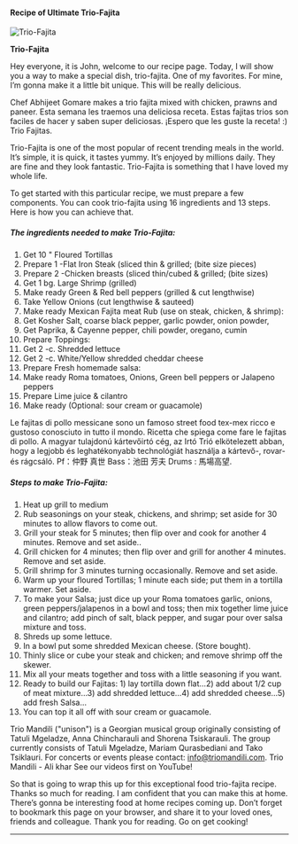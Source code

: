             

#### Recipe of Ultimate Trio-Fajita

![Trio-Fajita](https://img-global.cpcdn.com/recipes/5f093f0908b34460/751x532cq70/trio-fajita-recipe-main-photo.jpg)

**Trio-Fajita**

Hey everyone, it is John, welcome to our recipe page. Today, I will show you a way to make a special dish, trio-fajita. One of my favorites. For mine, I’m gonna make it a little bit unique. This will be really delicious.

Chef Abhijeet Gomare makes a trio fajita mixed with chicken, prawns and paneer. Esta semana les traemos una deliciosa receta. Estas fajitas trios son faciles de hacer y saben super deliciosas. ¡Espero que les guste la receta! :) Trio Fajitas.

Trio-Fajita is one of the most popular of recent trending meals in the world. It’s simple, it is quick, it tastes yummy. It’s enjoyed by millions daily. They are fine and they look fantastic. Trio-Fajita is something that I have loved my whole life.

To get started with this particular recipe, we must prepare a few components. You can cook trio-fajita using 16 ingredients and 13 steps. Here is how you can achieve that.

##### The ingredients needed to make Trio-Fajita:

1.  Get 10 " Floured Tortillas
2.  Prepare 1 -Flat Iron Steak (sliced thin & grilled; (bite size pieces)
3.  Prepare 2 -Chicken breasts (sliced thin/cubed & grilled; (bite sizes)
4.  Get 1 bg. Large Shrimp (grilled)
5.  Make ready Green & Red bell peppers (grilled & cut lengthwise)
6.  Take Yellow Onions (cut lengthwise & sauteed)
7.  Make ready Mexican Fajita meat Rub (use on steak, chicken, & shrimp):
8.  Get Kosher Salt, coarse black pepper, garlic powder, onion powder,
9.  Get Paprika, & Cayenne pepper, chili powder, oregano, cumin
10.  Prepare Toppings:
11.  Get 2 -c. Shredded lettuce
12.  Get 2 -c. White/Yellow shredded cheddar cheese
13.  Prepare Fresh homemade salsa:
14.  Make ready Roma tomatoes, Onions, Green bell peppers or Jalapeno peppers
15.  Prepare Lime juice & cilantro
16.  Make ready (Optional: sour cream or guacamole)

Le fajitas di pollo messicane sono un famoso street food tex-mex ricco e gustoso conosciuto in tutto il mondo. Ricetta che spiega come fare le fajitas di pollo. A magyar tulajdonú kártevőirtó cég, az Irtó Trió elkötelezett abban, hogy a legjobb és leghatékonyabb technológiát használja a kártevő-, rovar- és rágcsáló. Pf：仲野 真世 Bass：池田 芳夫 Drums : 馬場高望.

##### Steps to make Trio-Fajita:

1.  Heat up grill to medium
2.  Rub seasonings on your steak, chickens, and shrimp; set aside for 30 minutes to allow flavors to come out.
3.  Grill your steak for 5 minutes; then flip over and cook for another 4 minutes. Remove and set aside..
4.  Grill chicken for 4 minutes; then flip over and grill for another 4 minutes. Remove and set aside.
5.  Grill shrimp for 3 minutes turning occasionally. Remove and set aside.
6.  Warm up your floured Tortillas; 1 minute each side; put them in a tortilla warmer. Set aside.
7.  To make your Salsa; just dice up your Roma tomatoes garlic, onions, green peppers/jalapenos in a bowl and toss; then mix together lime juice and cilantro; add pinch of salt, black pepper, and sugar pour over salsa mixture and toss.
8.  Shreds up some lettuce.
9.  In a bowl put some shredded Mexican cheese. (Store bought).
10.  Thinly slice or cube your steak and chicken; and remove shrimp off the skewer.
11.  Mix all your meats together and toss with a little seasoning if you want.
12.  Ready to build our Fajitas: 1) lay tortilla down flat…2) add about 1/2 cup of meat mixture…3) add shredded lettuce…4) add shredded cheese…5) add fresh Salsa…
13.  You can top it all off with sour cream or guacamole.

Trio Mandili ("unison") is a Georgian musical group originally consisting of Tatuli Mgeladze, Anna Chincharauli and Shorena Tsiskarauli. The group currently consists of Tatuli Mgeladze, Mariam Qurasbediani and Tako Tsiklauri. For concerts or events please contact: [info@triomandili.com](mailto:info@triomandili.com). Trio Mandili - Ali khar See our videos first on YouTube!

So that is going to wrap this up for this exceptional food trio-fajita recipe. Thanks so much for reading. I am confident that you can make this at home. There’s gonna be interesting food at home recipes coming up. Don’t forget to bookmark this page on your browser, and share it to your loved ones, friends and colleague. Thank you for reading. Go on get cooking!

* * *